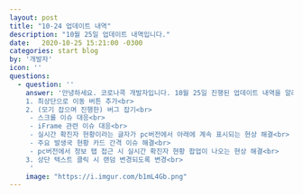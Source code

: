 ```yaml
---
layout: post
title: "10-24 업데이트 내역"
description: "10월 25일 업데이트 내역입니다."
date:   2020-10-25 15:21:00 -0300
categories: start blog
by: '개발자'
icon: ''
questions:
  - question: ''
    answer: '안녕하세요. 코로나콕 개발자입니다. 10월 25일 진행된 업데이트 내역을 알려드립니다.<br><br>
    1. 최상단으로 이동 버튼 추가<br>
    2. (모기 잡으며 진행한) 버그 잡기<br>
     - 스크롤 이슈 대응<br>
     - iFrame 관련 이슈 대응<br>
     - 실시간 확진자 현황이라는 글자가 pc버전에서 아래에 계속 표시되는 현상 해결<br>
     - 주요 발생국 현황 카드 간격 이슈 해결<br>
     - pc버전에서 정보 탭 접근 시 실시간 확진자 현황 팝업이 나오는 현상 해결<br>
    3. 상단 텍스트 클릭 시 랜덤 변경되도록 변경<br>
     '
    image: "https://i.imgur.com/b1mL4Gb.png"
---
```


